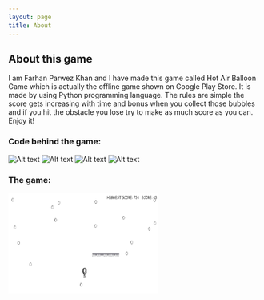 ```yaml
---
layout: page
title: About
---
```

## About this game
I am Farhan Parwez Khan and I have made this game called Hot Air Balloon Game which is actually the offline game shown on Google Play Store. It is made by using Python programming language. The rules are simple the score gets increasing with time and bonus when you collect those bubbles and if you hit the obstacle you lose try to make as much score as you can. Enjoy it!
### Code behind the game:

<img src="Screenshot 2025-09-19 000833" alt="Alt text" width="300" height="200">
<img src="Screenshot 2025-09-19 000915" alt="Alt text" width="300" height="200">
<img src="Screenshot 2025-09-19 000950" alt="Alt text" width="300" height="200">
<img src="Screenshot 2025-09-19 001031" alt="Alt text" width="300" height="200">

### The game:

<img src="gamescreenshot.png" alt="Alt text" width="300" height="200">
